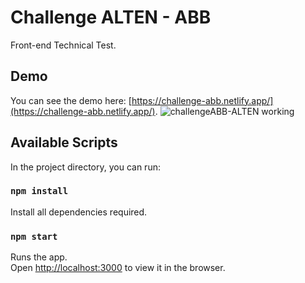 # Challenge ALTEN - ABB

Front-end Technical Test.

## Demo

You can see the demo here:
[https://challenge-abb.netlify.app/](https://challenge-abb.netlify.app/).
![challengeABB-ALTEN working](https://i.imgur.com/aOUu1jp.png)

## Available Scripts

In the project directory, you can run:

### `npm install`

Install all dependencies required.

### `npm start`

Runs the app.  
Open [http://localhost:3000](http://localhost:3000) to view it in the browser.
